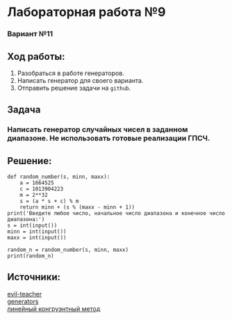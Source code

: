 # Лабораторная работа №9
### Вариант №11
## Ход работы:
1. Разобраться в работе генераторов.
2. Написать генератор для своего варианта.
3. Отправить решение задачи на `github`.
## Задача
### Написать генератор случайных чисел в заданном диапазоне. Не использовать готовые реализации ГПСЧ.
## Решение:
```
def random_number(s, minn, maxx):
    a = 1664525
    c = 1013904223
    m = 2**32
    s = (a * s + c) % m
    return minn + (s % (maxx - minn + 1))
print('Введите любое число, начальное число диапазона и конечное число диапазона:')
s = int(input())
minn = int(input())
maxx = int(input())

random_n = random_number(s, minn, maxx)
print(random_n)
```
## Источники:
[evil-teacher](https://evil-teacher.on-fleek.app/prog_pm/term1/lab09/)  
[generators](https://github.com/still-coding/se_python_snippets/blob/main/03_advanced/generators.py)  
[линейный конгруэнтный метод](https://ru.wikipedia.org/wiki/%D0%9B%D0%B8%D0%BD%D0%B5%D0%B9%D0%BD%D1%8B%D0%B9_%D0%BA%D0%BE%D0%BD%D0%B3%D1%80%D1%83%D1%8D%D0%BD%D1%82%D0%BD%D1%8B%D0%B9_%D0%BC%D0%B5%D1%82%D0%BE%D0%B4)
